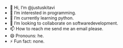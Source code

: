 - 👋 Hi, I’m @justuskitavi
- 👀 I’m interested in programming.
- 🌱 I’m currently learning python.
- 💞️ I’m looking to collaborate on softwaredevelopment.
- 📫 How to reach me send me an email please.
- 😄 Pronouns: he.
- ⚡ Fun fact: none.

<!---
justuskitavi/justuskitavi is a ✨ special ✨ repository because its `README.md` (this file) appears on your GitHub profile.
You can click the Preview link to take a look at your changes.
--->
